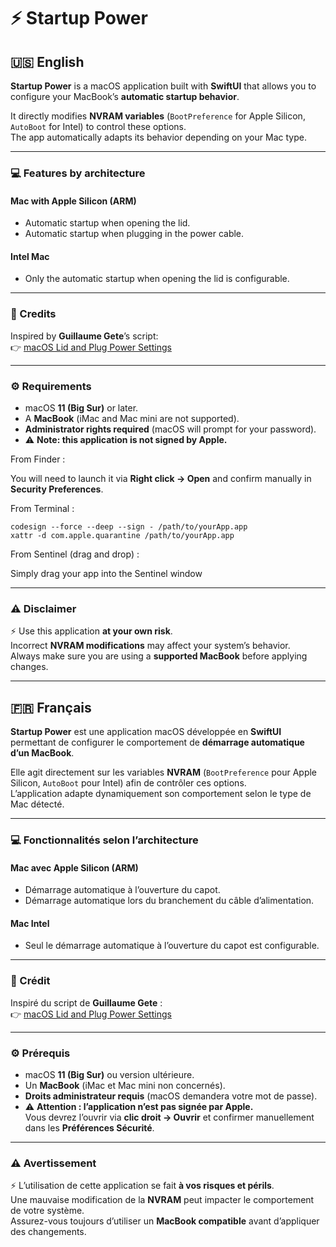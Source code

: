 # ⚡️ Startup Power

## 🇺🇸 English

**Startup Power** is a macOS application built with **SwiftUI** that allows you to configure your MacBook’s **automatic startup behavior**.  

It directly modifies **NVRAM variables** (`BootPreference` for Apple Silicon, `AutoBoot` for Intel) to control these options.  
The app automatically adapts its behavior depending on your Mac type.  

---

### 💻 Features by architecture

#### Mac with Apple Silicon (ARM)  
- Automatic startup when opening the lid.  
- Automatic startup when plugging in the power cable.  

#### Intel Mac  
- Only the automatic startup when opening the lid is configurable.  

---

### 🙏 Credits
Inspired by **Guillaume Gete**’s script:  
👉 [macOS Lid and Plug Power Settings](https://github.com/guillaumegete/macos_lid_and_plug_powersettings)  

---

### ⚙️ Requirements
- macOS **11 (Big Sur)** or later.  
- A **MacBook** (iMac and Mac mini are not supported).  
- **Administrator rights required** (macOS will prompt for your password).  
- ⚠️ **Note: this application is not signed by Apple.**  

From Finder :

You will need to launch it via **Right click → Open** and confirm manually in **Security Preferences**.  

From Terminal :
```
codesign --force --deep --sign - /path/to/yourApp.app
xattr -d com.apple.quarantine /path/to/yourApp.app
```

From Sentinel (drag and drop) :

Simply drag your app into the Sentinel window

---

### ⚠️ Disclaimer
⚡️ Use this application **at your own risk**.  
Incorrect **NVRAM modifications** may affect your system’s behavior.  
Always make sure you are using a **supported MacBook** before applying changes.  

---



## 🇫🇷 Français

**Startup Power** est une application macOS développée en **SwiftUI** permettant de configurer le comportement de **démarrage automatique d’un MacBook**.  

Elle agit directement sur les variables **NVRAM** (`BootPreference` pour Apple Silicon, `AutoBoot` pour Intel) afin de contrôler ces options.  
L’application adapte dynamiquement son comportement selon le type de Mac détecté.  

---

### 💻 Fonctionnalités selon l’architecture

#### Mac avec Apple Silicon (ARM)  
- Démarrage automatique à l’ouverture du capot.  
- Démarrage automatique lors du branchement du câble d’alimentation.  

#### Mac Intel  
- Seul le démarrage automatique à l’ouverture du capot est configurable.  

---

### 🙏 Crédit
Inspiré du script de **Guillaume Gete** :  
👉 [macOS Lid and Plug Power Settings](https://github.com/guillaumegete/macos_lid_and_plug_powersettings)  

---

### ⚙️ Prérequis
- macOS **11 (Big Sur)** ou version ultérieure.  
- Un **MacBook** (iMac et Mac mini non concernés).  
- **Droits administrateur requis** (macOS demandera votre mot de passe).  
- ⚠️ **Attention : l’application n’est pas signée par Apple.**  
  Vous devrez l’ouvrir via **clic droit → Ouvrir** et confirmer manuellement dans les **Préférences Sécurité**.  

---

### ⚠️ Avertissement
⚡️ L’utilisation de cette application se fait **à vos risques et périls**.  
Une mauvaise modification de la **NVRAM** peut impacter le comportement de votre système.  
Assurez-vous toujours d’utiliser un **MacBook compatible** avant d’appliquer des changements.  

